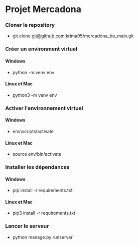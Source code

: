 # Projet Mercadona

### Cloner le repository 
* git clone git@github.com:krima95/mercadona_bo_main.git

### Créer un environment virtuel

#### Windows
* python -m venv env

#### Linux et Mac
* python3 -m venv env

### Activer l'environnement virtuel

#### Windows
* env\scripts\activate

#### Linux et Mac
* source env/bin/activate

### Installer les dépendances 

#### Windows
* pip install -r requirements.txt

#### Linux et Mac
* pip3 install -r requirements.txt

### Lancer le serveur
* python manage.py runserver
